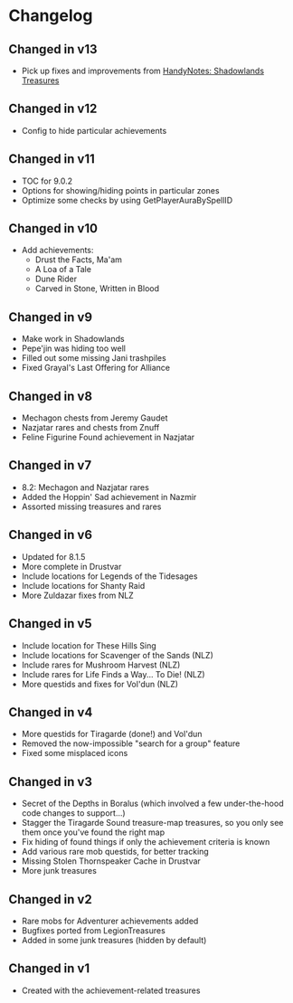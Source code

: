 # Changelog

## Changed in v13

* Pick up fixes and improvements from [HandyNotes: Shadowlands Treasures](https://www.curseforge.com/wow/addons/handynotes-shadowlands-treasures)

## Changed in v12

* Config to hide particular achievements

## Changed in v11

* TOC for 9.0.2
* Options for showing/hiding points in particular zones
* Optimize some checks by using GetPlayerAuraBySpellID

## Changed in v10

* Add achievements:
    * Drust the Facts, Ma'am
    * A Loa of a Tale
    * Dune Rider
    * Carved in Stone, Written in Blood

## Changed in v9

* Make work in Shadowlands
* Pepe'jin was hiding too well
* Filled out some missing Jani trashpiles
* Fixed Grayal's Last Offering for Alliance

## Changed in v8

* Mechagon chests from Jeremy Gaudet
* Nazjatar rares and chests from Znuff
* Feline Figurine Found achievement in Nazjatar

## Changed in v7

* 8.2: Mechagon and Nazjatar rares
* Added the Hoppin' Sad achievement in Nazmir
* Assorted missing treasures and rares

## Changed in v6

* Updated for 8.1.5
* More complete in Drustvar
* Include locations for Legends of the Tidesages
* Include locations for Shanty Raid
* More Zuldazar fixes from NLZ

## Changed in v5

* Include location for These Hills Sing
* Include locations for Scavenger of the Sands (NLZ)
* Include rares for Mushroom Harvest (NLZ)
* Include rares for Life Finds a Way... To Die! (NLZ)
* More questids and fixes for Vol'dun (NLZ)

## Changed in v4

* More questids for Tiragarde (done!) and Vol'dun
* Removed the now-impossible "search for a group" feature
* Fixed some misplaced icons

## Changed in v3

* Secret of the Depths in Boralus (which involved a few under-the-hood code changes to support...)
* Stagger the Tiragarde Sound treasure-map treasures, so you only see them once you've found the right map
* Fix hiding of found things if only the achievement criteria is known
* Add various rare mob questids, for better tracking
* Missing Stolen Thornspeaker Cache in Drustvar
* More junk treasures

## Changed in v2

* Rare mobs for Adventurer achievements added
* Bugfixes ported from LegionTreasures
* Added in some junk treasures (hidden by default)

## Changed in v1

* Created with the achievement-related treasures

